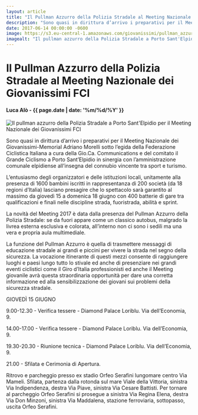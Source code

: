 ```yaml
---
layout: article
title: "Il Pullman Azzurro della Polizia Stradale al Meeting Nazionale dei Giovanissimi FCI"
description: "Sono quasi in dirittura d’arrivo i preparativi per il Meeting Nazionale dei Giovanissimi-Memorial Adriano Morelli sotto l’egida della Federazione Ciclistica Italiana a cura della Gio.Ca. Communications e del comitato il Grande Ciclismo a Porto Sant’Elpidio in sinergia con l’amministrazione comunale elpidiense all’insegna del connubio vincente tra sport e turismo."
date: 2017-06-14 00:00:00 -0600
image: https://s3.eu-central-1.amazonaws.com/giovanissimi/pullman_azzurro.jpg
imagealt: "Il pullman azzurro della Polizia Stradale a Porto Sant'Elpidio per il Meeting Nazionale dei Giovanissimi FCI"
---
```


# Il Pullman Azzurro della Polizia Stradale al Meeting Nazionale dei Giovanissimi FCI

#### Luca Alò - {{ page.date | date: '%m/%d/%Y' }}

![Il pullman azzurro della Polizia Stradale a Porto Sant'Elpidio per il Meeting Nazionale dei Giovanissimi FCI](https://s3.eu-central-1.amazonaws.com/giovanissimi/pullman_azzurro.jpg)

Sono quasi in dirittura d’arrivo i preparativi per il Meeting Nazionale dei Giovanissimi-Memorial Adriano Morelli sotto l’egida della Federazione Ciclistica Italiana a cura della Gio.Ca. Communications e del comitato il Grande Ciclismo a Porto Sant’Elpidio in sinergia con l’amministrazione comunale elpidiense all’insegna del connubio vincente tra sport e turismo.

L’entusiasmo degli organizzatori e delle istituzioni locali, unitamente alla presenza di 1600 bambini iscritti in rappresentanza di 200 società (da 18 regioni d’Italia) lasciano presagire che lo spettacolo sarà garantito al massimo da giovedì 15 a domenica 18 giugno con 400 batterie di gare tra qualificazioni e finali nelle discipline strada, fuoristrada, abilità e sprint.
 
La novità del Meeting 2017 è data dalla presenza del Pullman Azzurro della Polizia Stradale: se da fuori appare come un classico autobus, malgrado la livrea esterna esclusiva e colorata, all’interno non ci sono i sedili ma una vera e propria aula multimediale.
 
La funzione del Pullman Azzurro è quella di trasmettere messaggi di educazione stradale ai grandi e piccini per vivere la strada nel segno della sicurezza. La vocazione itinerante di questi mezzi consente di raggiungere luoghi e paesi lungo tutto lo stivale ed anche di presenziare nei grandi eventi ciclistici come il Giro d’Italia professionisti ed anche il Meeting giovanile avrà questa straordinaria opportunità per dare una corretta informazione ed alla sensibilizzazione dei giovani sui problemi della sicurezza stradale.

GIOVEDÌ 15 GIUGNO

9.00-12.30 - Verifica tessere - Diamond Palace Loriblu. Via dell’Economia, 9.

14.00-17.00 - Verifica tessere - Diamond Palace Loriblu. Via dell’Economia, 9.

19.30-20.30 - Riunione tecnica - Diamond Palace Loriblu. Via dell’Economia, 9.

21.00 - Sfilata e Cerimonia di Apertura.

Ritrovo e parcheggio presso ex stadio Orfeo Serafini lungomare centro Via Mameli. Sfilata, partenza dalla rotonda sul mare Viale della Vittoria, sinistra Via Indipendenza, destra Via Piave, sinistra Via Cesare Battisti. Per tornare al parcheggio Orfeo Serafini si prosegue a sinistra Via Regina Elena, destra Via Don Minzoni, sinistra Via Maddalena, stazione ferroviaria, sottopasso, uscita Orfeo Serafini.
